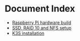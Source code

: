 # Document Index

- [Raspberry Pi hardware build](https://github.com/garethparris/k3s-rpi/blob/main/rpi-build.md)
- [SSD, RAID 10 and NFS setup](https://github.com/garethparris/k3s-rpi/blob/main/ssd-raid-nfs.md)
- [K3S installation](https://github.com/garethparris/k3s-rpi/blob/main/k3s-install.md)
